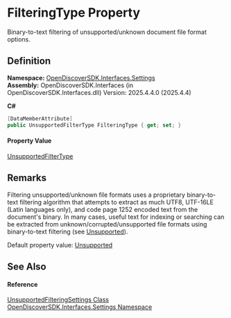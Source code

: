 # FilteringType Property


Binary-to-text filtering of unsupported/unknown document file format options.



## Definition
**Namespace:** <a href="a1516a26-c3bc-5b32-80d1-92d32506d831">OpenDiscoverSDK.Interfaces.Settings</a>  
**Assembly:** OpenDiscoverSDK.Interfaces (in OpenDiscoverSDK.Interfaces.dll) Version: 2025.4.4.0 (2025.4.4)

**C#**
``` C#
[DataMemberAttribute]
public UnsupportedFilterType FilteringType { get; set; }
```



#### Property Value
<a href="ba2d31dd-f24d-ca10-4acc-d073fcb5e47f">UnsupportedFilterType</a>

## Remarks

Filtering unsupported/unknown file formats uses a proprietary binary-to-text filtering algorithm that attempts to extract as much UTF8, UTF-16LE (Latin languages only), and code page 1252 encoded text from the document's binary. In many cases, useful text for indexing or searching can be extracted from unknown/corrupted/unsupported file formats using binary-to-text filtering (see <a href="ba2d31dd-f24d-ca10-4acc-d073fcb5e47f">Unsupported</a>).

Default property value: <a href="ba2d31dd-f24d-ca10-4acc-d073fcb5e47f">Unsupported</a>


## See Also


#### Reference
<a href="dbf9dc6c-b54d-322f-a286-8e3eb41f2c08">UnsupportedFilteringSettings Class</a>  
<a href="a1516a26-c3bc-5b32-80d1-92d32506d831">OpenDiscoverSDK.Interfaces.Settings Namespace</a>  
